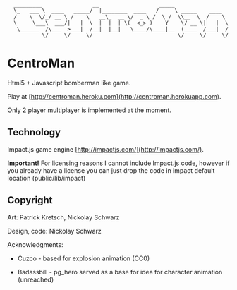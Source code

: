       _________                __                   _____
      \_   ___ \  ____   _____/  |________  ____   /     \ _____    ____
      /    \  \/_/ __ \ /    \   __\_  __ \/  _ \ /  \ /  \\__  \  /    \
      \     \___\  ___/|   |  \  |  |  | \(  <_> )    Y    \/ __ \|   |  \
       \______  /\___  >___|  /__|  |__|   \____/\____|__  (____  /___|  /
               \/     \/     \/                           \/     \/     \/


# CentroMan #

Html5 + Javascript bomberman like game.

Play at [http://centroman.heroku.com](http://centroman.herokuapp.com).

Only 2 player multiplayer is implemented at the moment.

## Technology ##

Impact.js game engine [http://impactjs.com/](http://impactjs.com/).

**Important!** For licensing reasons I cannot include Impact.js code, however
if you already have a license you can just drop the code in impact default location (public/lib/impact)


## Copyright ##

Art: Patrick Kretsch, Nickolay Schwarz

Design, code: Nickolay Schwarz

Acknowledgments:

* Cuzco - based for explosion animation (CC0)

* Badassbill - pg_hero served as a base for idea for character animation (unreached)
